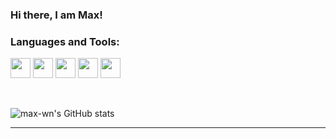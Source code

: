 ### Hi there, I am Max!

### Languages and Tools:
<code><img height="32" width="32" src="https://unpkg.com/simple-icons@v5/icons/python.svg" /></code>
<code><img height="32" width="32" src="https://unpkg.com/simple-icons@v5/icons/gnubash.svg" /></code>
<code><img height="32" width="32" src="https://unpkg.com/simple-icons@v5/icons/powershell.svg" /></code>
<code><img height="32" width="32" src="https://unpkg.com/simple-icons@v5/icons/git.svg" /></code>
[<code><img height="32" width="32" src="https://unpkg.com/simple-icons@v5/icons/github.svg" /></code>][my_github]

<br/>

![max-wn's GitHub stats](https://github-readme-stats.vercel.app/api?username=max-wn&show_icons=true&theme=merko)

***

[my_github]: https://github.com/max-wn


<!--
**max-wn/max-wn** is a ✨ _special_ ✨ repository because its `README.md` (this file) appears on your GitHub profile.

Here are some ideas to get you started:

- 🔭 I’m currently working on ...
- 🌱 I’m currently learning ...
- 👯 I’m looking to collaborate on ...
- 🤔 I’m looking for help with ...
- 💬 Ask me about ...
- 📫 How to reach me: ...
- 😄 Pronouns: ...
- ⚡ Fun fact: ...
-->
